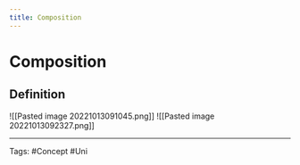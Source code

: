 ```yaml
---
title: Composition
---
```


# Composition
## Definition
![[Pasted image 20221013091045.png]]
![[Pasted image 20221013092327.png]]


---
Tags: #Concept #Uni 